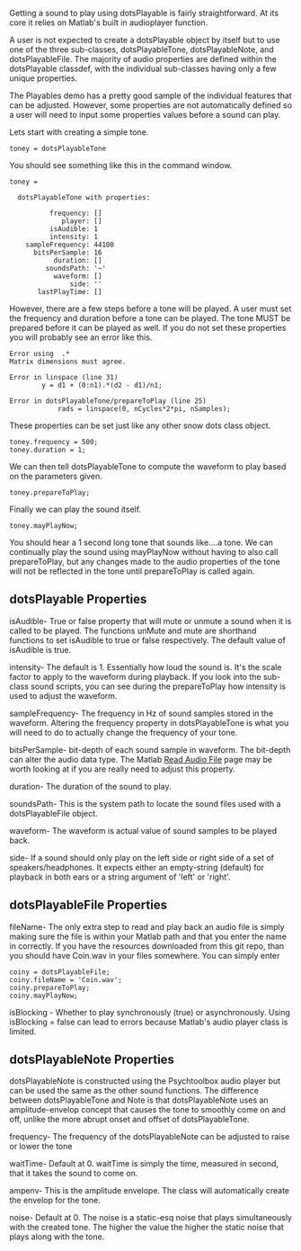 Getting a sound to play using dotsPlayable is fairly straightforward. At its core it relies on Matlab's built in audioplayer function. 

A user is not expected to create a dotsPlayable object by itself but to use one of the three sub-classes, dotsPlayableTone, dotsPlayableNote, and dotsPlayableFile. The majority of audio properties are defined within the dotsPlayable classdef, with the individual sub-classes having only a few unique properties. 

The Playables demo has a pretty good sample of the individual features that can be adjusted. However, some properties are not automatically defined so a user will need to input some properties values before a sound can play. 

Lets start with creating a simple tone. 

```
toney = dotsPlayableTone
```
You should see something like this in the command window.
```
toney = 

  dotsPlayableTone with properties:

          frequency: []
             player: []
          isAudible: 1
          intensity: 1
    sampleFrequency: 44100
      bitsPerSample: 16
           duration: []
         soundsPath: '~'
           waveform: []
               side: ''
       lastPlayTime: []
```
However, there are a few steps before a tone will be played. A user must set the frequency and duration before a tone can be played. The tone MUST be prepared before it can be played as well. If you do not set these properties you will probably see an error like this. 
```
Error using  .* 
Matrix dimensions must agree.

Error in linspace (line 31)
        y = d1 + (0:n1).*(d2 - d1)/n1;

Error in dotsPlayableTone/prepareToPlay (line 25)
            rads = linspace(0, nCycles*2*pi, nSamples);
```
These properties can be set just like any other snow dots class object.
```
toney.frequency = 500;
toney.duration = 1;
```
We can then tell dotsPlayableTone to compute the waveform to play based on the parameters given. 
```
toney.prepareToPlay;
```
Finally we can play the sound itself.
```
toney.mayPlayNow;
```
You should hear a 1 second long tone that sounds like....a tone. We can continually play the sound using mayPlayNow without having to also call prepareToPlay, but any changes made to the audio properties of the tone will not be reflected in the tone until prepareToPlay is called again. 

## dotsPlayable Properties 

isAudible- True or false property that will mute or unmute a sound when it is called to be played. The functions unMute and mute are shorthand functions to set isAudible to true or false respectively. The default value of isAudible is true.

intensity- The default is 1. Essentially how loud the sound is. It's the scale factor to apply to the waveform during playback. If you look into the sub-class sound scripts, you can see during the prepareToPlay how intensity is used to adjust the waveform. 

sampleFrequency- The frequency in Hz of sound samples stored in the waveform. Altering the frequency property in dotsPlayableTone is what you will need to do to actually change the frequency of your tone.

bitsPerSample- bit-depth of each sound sample in waveform. The bit-depth can alter the audio data type. The Matlab [Read Audio File](https://www.mathworks.com/help/matlab/ref/audioread.html) page may be worth looking at if you are really need to adjust this property. 

duration- The duration of the sound to play. 

soundsPath- This is the system path to locate the sound files used with a dotsPlayableFile object. 

waveform- The waveform is actual value of sound samples to be played back.

side- If a sound should only play on the left side or right side of a set of speakers/headphones. It expects either an empty-string (default) for playback in both ears or a string argument of 'left' or 'right'.  

## dotsPlayableFile Properties

fileName- The only extra step to read and play back an audio file is simply making sure the file is within your Matlab path and that you enter the name in correctly. If you have the resources downloaded from this git repo, than you should have Coin.wav in your files somewhere. You can simply enter
```
coiny = dotsPlayableFile;
coiny.fileName = 'Coin.wav';
coiny.prepareToPlay;
coiny.mayPlayNow;
```

isBlocking - Whether to play synchronously (true) or asynchronously. Using isBlocking = false can lead to errors because Matlab's audio player class is limited. 

## dotsPlayableNote Properties 

dotsPlayableNote is constructed using the Psychtoolbox audio player but can be used the same as the other sound functions. The difference between dotsPlayableTone and Note is that dotsPlayableNote uses an amplitude-envelop concept that causes the tone to smoothly come on and off, unlike the more abrupt onset and offset of dotsPlayableTone.

frequency- The frequency of the dotsPlayableNote can be adjusted to raise or lower the tone

waitTime- Default at 0. waitTime is simply the time, measured in second, that it takes the sound to come on.

ampenv- This is the amplitude envelope. The class will automatically create the envelop for the tone.

noise- Default at 0. The noise is a static-esq noise that plays simultaneously with the created tone. The higher the value the higher the static noise that plays along with the tone. 

